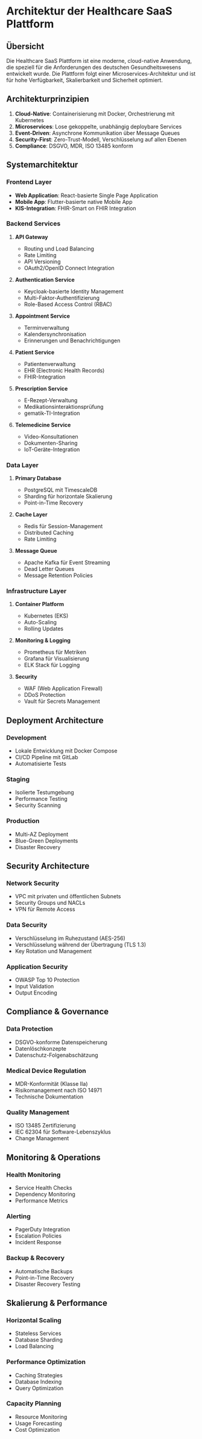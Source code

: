 # Architektur der Healthcare SaaS Plattform

## Übersicht

Die Healthcare SaaS Plattform ist eine moderne, cloud-native Anwendung, die speziell für die Anforderungen des deutschen Gesundheitswesens entwickelt wurde. Die Plattform folgt einer Microservices-Architektur und ist für hohe Verfügbarkeit, Skalierbarkeit und Sicherheit optimiert.

## Architekturprinzipien

1. **Cloud-Native**: Containerisierung mit Docker, Orchestrierung mit Kubernetes
2. **Microservices**: Lose gekoppelte, unabhängig deploybare Services
3. **Event-Driven**: Asynchrone Kommunikation über Message Queues
4. **Security-First**: Zero-Trust-Modell, Verschlüsselung auf allen Ebenen
5. **Compliance**: DSGVO, MDR, ISO 13485 konform

## Systemarchitektur

### Frontend Layer
- **Web Application**: React-basierte Single Page Application
- **Mobile App**: Flutter-basierte native Mobile App
- **KIS-Integration**: FHIR-Smart on FHIR Integration

### Backend Services
1. **API Gateway**
   - Routing und Load Balancing
   - Rate Limiting
   - API Versioning
   - OAuth2/OpenID Connect Integration

2. **Authentication Service**
   - Keycloak-basierte Identity Management
   - Multi-Faktor-Authentifizierung
   - Role-Based Access Control (RBAC)

3. **Appointment Service**
   - Terminverwaltung
   - Kalendersynchronisation
   - Erinnerungen und Benachrichtigungen

4. **Patient Service**
   - Patientenverwaltung
   - EHR (Electronic Health Records)
   - FHIR-Integration

5. **Prescription Service**
   - E-Rezept-Verwaltung
   - Medikationsinteraktionsprüfung
   - gematik-TI-Integration

6. **Telemedicine Service**
   - Video-Konsultationen
   - Dokumenten-Sharing
   - IoT-Geräte-Integration

### Data Layer
1. **Primary Database**
   - PostgreSQL mit TimescaleDB
   - Sharding für horizontale Skalierung
   - Point-in-Time Recovery

2. **Cache Layer**
   - Redis für Session-Management
   - Distributed Caching
   - Rate Limiting

3. **Message Queue**
   - Apache Kafka für Event Streaming
   - Dead Letter Queues
   - Message Retention Policies

### Infrastructure Layer
1. **Container Platform**
   - Kubernetes (EKS)
   - Auto-Scaling
   - Rolling Updates

2. **Monitoring & Logging**
   - Prometheus für Metriken
   - Grafana für Visualisierung
   - ELK Stack für Logging

3. **Security**
   - WAF (Web Application Firewall)
   - DDoS Protection
   - Vault für Secrets Management

## Deployment Architecture

### Development
- Lokale Entwicklung mit Docker Compose
- CI/CD Pipeline mit GitLab
- Automatisierte Tests

### Staging
- Isolierte Testumgebung
- Performance Testing
- Security Scanning

### Production
- Multi-AZ Deployment
- Blue-Green Deployments
- Disaster Recovery

## Security Architecture

### Network Security
- VPC mit privaten und öffentlichen Subnets
- Security Groups und NACLs
- VPN für Remote Access

### Data Security
- Verschlüsselung im Ruhezustand (AES-256)
- Verschlüsselung während der Übertragung (TLS 1.3)
- Key Rotation und Management

### Application Security
- OWASP Top 10 Protection
- Input Validation
- Output Encoding

## Compliance & Governance

### Data Protection
- DSGVO-konforme Datenspeicherung
- Datenlöschkonzepte
- Datenschutz-Folgenabschätzung

### Medical Device Regulation
- MDR-Konformität (Klasse IIa)
- Risikomanagement nach ISO 14971
- Technische Dokumentation

### Quality Management
- ISO 13485 Zertifizierung
- IEC 62304 für Software-Lebenszyklus
- Change Management

## Monitoring & Operations

### Health Monitoring
- Service Health Checks
- Dependency Monitoring
- Performance Metrics

### Alerting
- PagerDuty Integration
- Escalation Policies
- Incident Response

### Backup & Recovery
- Automatische Backups
- Point-in-Time Recovery
- Disaster Recovery Testing

## Skalierung & Performance

### Horizontal Scaling
- Stateless Services
- Database Sharding
- Load Balancing

### Performance Optimization
- Caching Strategies
- Database Indexing
- Query Optimization

### Capacity Planning
- Resource Monitoring
- Usage Forecasting
- Cost Optimization 